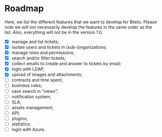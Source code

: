 # Roadmap

Here, we list the different features that we want to develop for Bileto.
Please note we will not necessarily develop the features in the same order as the list.
Also, everything will not be in the version 1.0.

- [x] manage and list tickets;
- [x] isolate users and tickets in (sub-)organizations;
- [x] manage roles and permissions;
- [x] search and/or filter tickets;
- [x] collect emails to create and answer to tickets by email;
- [x] login with LDAP;
- [x] upload of images and attachments;
- [ ] contracts and time spent;
- [ ] business rules;
- [ ] save search in “views”;
- [ ] notification system;
- [ ] <abbr>SLA</abbr>;
- [ ] assets management;
- [ ] <abbr>API</abbr>;
- [ ] plugins;
- [ ] statistics;
- [ ] login with Azure.
